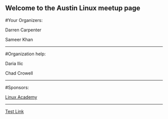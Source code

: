 ## Welcome to the Austin Linux meetup page

#Your Organizers:

Darren Carpenter

Sameer Khan

---

#Organization help:

Daria Ilic

Chad Crowell

---

#Sponsors:

[Linux Academy](https://linuxacademy.com)

---

[Test Link](https://dcarpent74.github.io/reveal.js)
